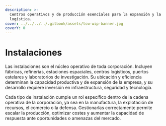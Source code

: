 ```yaml
---
description: >-
  Centros operativos y de producción esenciales para la expansión y la
  logística.
cover: ../../../../.gitbook/assets/tcw-wip-banner.jpg
coverY: 0
---
```


# Instalaciones

Las instalaciones son el núcleo operativo de toda corporación. Incluyen fábricas, refinerías, estaciones espaciales, centros logísticos, puertos estelares y laboratorios de investigación. Su ubicación y eficiencia determinan la capacidad productiva y de expansión de la empresa, y su desarrollo requiere inversión en infraestructura, seguridad y tecnología.

Cada tipo de instalación cumple un rol específico dentro de la cadena operativa de la corporación, ya sea en la manufactura, la explotación de recursos, el comercio o la defensa. Gestionarlas correctamente permite escalar la producción, optimizar costes y aumentar la capacidad de respuesta ante oportunidades o amenazas del mercado.
